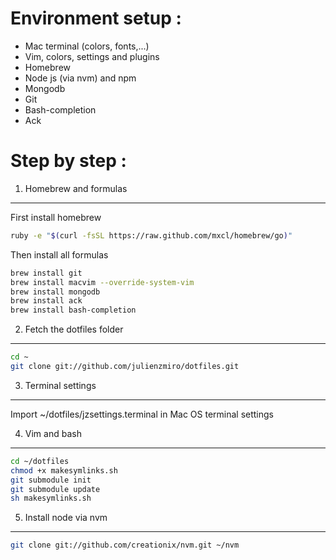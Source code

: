 Environment setup :
===================
- Mac terminal (colors, fonts,...)
- Vim, colors, settings and plugins
- Homebrew
- Node js (via nvm) and npm
- Mongodb
- Git
- Bash-completion
- Ack

Step by step :
==============

1) Homebrew and formulas
------------------------
First install homebrew
``` bash
ruby -e "$(curl -fsSL https://raw.github.com/mxcl/homebrew/go)"
```
Then install all formulas
``` bash
brew install git
brew install macvim --override-system-vim
brew install mongodb
brew install ack
brew install bash-completion
```

2) Fetch the dotfiles folder
----------------------------
``` bash
cd ~
git clone git://github.com/julienzmiro/dotfiles.git
```

3) Terminal settings
--------------------
Import ~/dotfiles/jzsettings.terminal in Mac OS terminal settings

4) Vim and bash
---------------
``` bash
cd ~/dotfiles
chmod +x makesymlinks.sh
git submodule init
git submodule update
sh makesymlinks.sh
```

5) Install node via nvm
-----------------------
``` bash
git clone git://github.com/creationix/nvm.git ~/nvm
```
